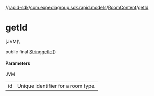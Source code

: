 //[rapid-sdk](../../../index.md)/[com.expediagroup.sdk.rapid.models](../index.md)/[RoomContent](index.md)/[getId](get-id.md)

# getId

[JVM]\

public final [String](https://docs.oracle.com/javase/8/docs/api/java/lang/String.html)[getId](get-id.md)()

#### Parameters

JVM

| | |
|---|---|
| id | Unique identifier for a room type. |

